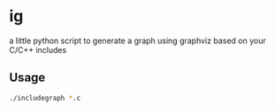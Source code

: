 # ig
a little python script to generate a graph using graphviz based on your C/C++ includes 

## Usage
```bash
./includegraph *.c
```
